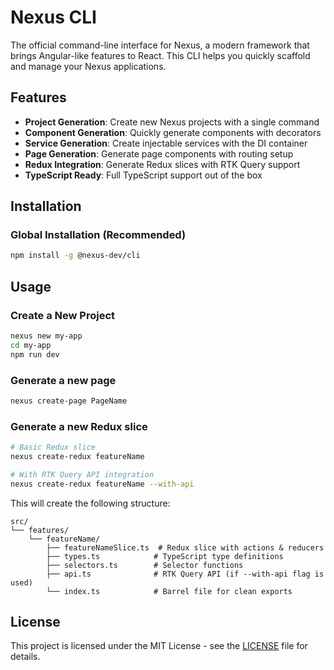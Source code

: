 # Nexus CLI

The official command-line interface for Nexus, a modern framework that brings Angular-like features to React. This CLI helps you quickly scaffold and manage your Nexus applications.

## Features

- **Project Generation**: Create new Nexus projects with a single command
- **Component Generation**: Quickly generate components with decorators
- **Service Generation**: Create injectable services with the DI container
- **Page Generation**: Generate page components with routing setup
- **Redux Integration**: Generate Redux slices with RTK Query support
- **TypeScript Ready**: Full TypeScript support out of the box

## Installation

### Global Installation (Recommended)

```bash
npm install -g @nexus-dev/cli
```

## Usage

### Create a New Project

```bash
nexus new my-app
cd my-app
npm run dev
```

### Generate a new page

```bash
nexus create-page PageName
```

### Generate a new Redux slice

```bash
# Basic Redux slice
nexus create-redux featureName

# With RTK Query API integration
nexus create-redux featureName --with-api
```

This will create the following structure:
```
src/
└── features/
    └── featureName/
        ├── featureNameSlice.ts  # Redux slice with actions & reducers
        ├── types.ts            # TypeScript type definitions
        ├── selectors.ts        # Selector functions
        ├── api.ts              # RTK Query API (if --with-api flag is used)
        └── index.ts            # Barrel file for clean exports
```

## License

This project is licensed under the MIT License - see the [LICENSE](LICENSE) file for details.
